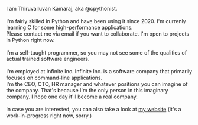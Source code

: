 I am Thiruvalluvan Kamaraj, aka @cpythonist.<br>
<br>
I'm fairly skilled in Python and have been using it since 2020. I'm currenly learning C for some high-performance applications.<br>
Please contact me via email if you want to collaborate. I'm open to projects in Python right now.<br>
<br>
I'm a self-taught programmer, so you may not see some of the qualities of actual trained software engineers.<br>
<br>
I'm employed at Infinite Inc. Infinite Inc. is a software company that primarily focuses on command-line applications.<br>
I'm the CEO, CTO, HR manager and whatever positions you can imagine of the company. That's because I'm the only person in this imaginary company. I hope one day it'll become a real company.<br>
<br>
In case you are interested, you can also take a look at [my website](http://cpythonist.github.io/) (it's a work-in-progress right now, sorry.)
